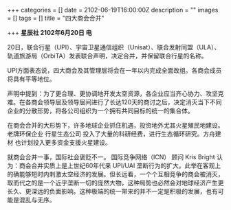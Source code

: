 +++
categories = []
date = 2102-06-19T16:00:00Z
description = ""
images = []
tags = []
title = "四大商会合并"

+++
**星辰社 2102年6月20日 电**  
   
   
20日，联合行星（UPI）、宇宙卫星通信组织（Unisat）、联合发射同盟（ULA）、轨道旅游局（OrbiTA）发表联合声明，决定合并，并保留联合行星的名称。  
   
UPI方面表态说，四大商会及其管理层将会在一年以内完成全面改组。各商会成员将具有平等地位。  
   
声明中提到：为了更合理、更协调地开发太空资源，各企业应当齐心协力、攻坚克难。在各商会领导层及领导层间进行了长达120天的商讨之后，决定消灭当下不同企业的分散形势，将各公司组织为一个拥有共同目标的统一的集合体。  
   
在商会合并的大形势下，许多地球企业抓住机遇，投资地外尤其火星殖民地建设。老牌环保企业 行星生态公司 投入了大量的科研经费，进行生态循环研究。方舟建材 也计划投入更多资金支援火星建设。  
   
就商会合并一事，国际社会褒贬不一。 国际竞争网络（ICN） 顾问 Kris Bright 认为：商会合并实质上是上世纪60年代来 UPI/UAI 垄断行为的扩大。此举在客观上的确能够短时内刺激太空经济的发展。但长远看，一个个互相竞争的商会被消灭，取而代之的是一个近乎垄断一切的庞然大物，这种局势也必然会对地球经济产生更长久、更深远的负面影响。这种极端的统一带来的并不一定是积极的发展，也有可能是混乱与无序。